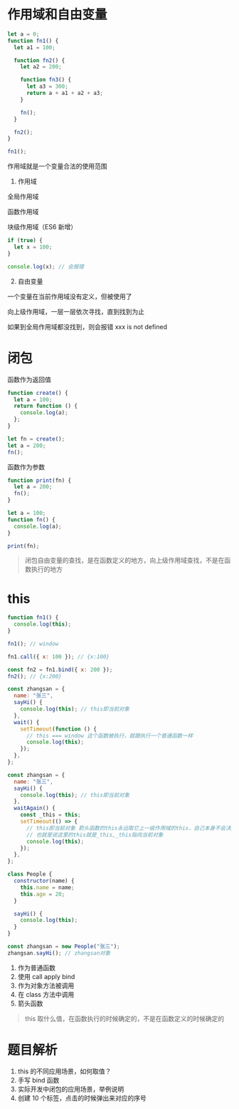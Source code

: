 # 作用域和自由变量

```js
let a = 0;
function fn1() {
  let a1 = 100;

  function fn2() {
    let a2 = 200;

    function fn3() {
      let a3 = 300;
      return a + a1 + a2 + a3;
    }

    fn();
  }

  fn2();
}

fn1();
```

作用域就是一个变量合法的使用范围

1. 作用域

全局作用域

函数作用域

块级作用域（ES6 新增）

```js
if (true) {
  let x = 100;
}

console.log(x); // 会报错
```

2. 自由变量

一个变量在当前作用域没有定义，但被使用了

向上级作用域，一层一层依次寻找，直到找到为止

如果到全局作用域都没找到，则会报错 xxx is not defined

# 闭包

函数作为返回值

```js
function create() {
  let a = 100;
  return function () {
    console.log(a);
  };
}

let fn = create();
let a = 200;
fn();
```

函数作为参数

```js
function print(fn) {
  let a = 200;
  fn();
}

let a = 100;
function fn() {
  console.log(a);
}

print(fn);
```

> 闭包自由变量的查找，是在函数定义的地方，向上级作用域查找，不是在函数执行的地方

# this

```js
function fn1() {
  console.log(this);
}

fn1(); // window

fn1.call({ x: 100 }); // {x:100}

const fn2 = fn1.bind({ x: 200 });
fn2(); // {x:200}

const zhangsan = {
  name: "张三",
  sayHi() {
    console.log(this); // this即当前对象
  },
  wait() {
    setTimeout(function () {
      // this === window 这个函数被执行，就跟执行一个普通函数一样
      console.log(this);
    });
  },
};

const zhangsan = {
  name: "张三",
  sayHi() {
    console.log(this); // this即当前对象
  },
  waitAgain() {
    const _this = this;
    setTimeout(() => {
      // this即当前对象 箭头函数的this永远取它上一级作用域的this，自己本身不会决定this的值
      // 也就是说这里的this就是_this,_this指向当前对象
      console.log(this);
    });
  },
};

class People {
  constructor(name) {
    this.name = name;
    this.age = 20;
  }

  sayHi() {
    console.log(this);
  }
}

const zhangsan = new People("张三");
zhangsan.sayHi(); // zhangsan对象
```

1. 作为普通函数
2. 使用 call apply bind
3. 作为对象方法被调用
4. 在 class 方法中调用
5. 箭头函数

> this 取什么值，在函数执行的时候确定的，不是在函数定义的时候确定的

# 题目解析

1. this 的不同应用场景，如何取值？
2. 手写 bind 函数
3. 实际开发中闭包的应用场景，举例说明
4. 创建 10 个<a>标签，点击的时候弹出来对应的序号
